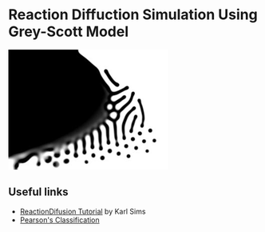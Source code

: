 # Reaction Diffuction Simulation Using Grey-Scott Model 

![reaction diffusion patterns](./images/example.jpg)

## Useful links

* [ReactionDifusion Tutorial](https://www.karlsims.com/rd.html) by Karl Sims
* [Pearson's Classification](http://mrob.com/pub/comp/xmorphia/pearson-classes.html)